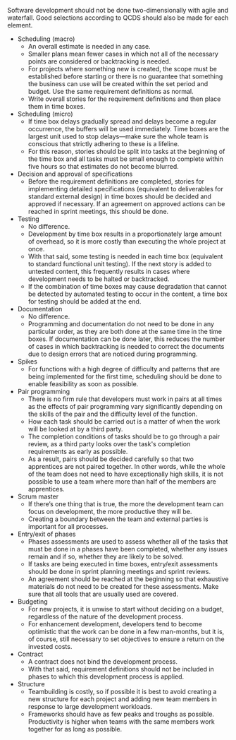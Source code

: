 Software development should not be done two-dimensionally with agile and waterfall. Good selections according to QCDS should also be made for each element.

- Scheduling (macro)
    - An overall estimate is needed in any case.
    - Smaller plans mean fewer cases in which not all of the necessary points are considered or backtracking is needed.
    - For projects where something new is created, the scope must be established before starting or there is no guarantee that something the business can use will be created within the set period and budget. Use the same requirement definitions as normal.
    - Write overall stories for the requirement definitions and then place them in time boxes.
- Scheduling (micro)
    - If time box delays gradually spread and delays become a regular occurrence, the buffers will be used immediately. Time boxes are the largest unit used to stop delays—make sure the whole team is conscious that strictly adhering to these is a lifeline.
    - For this reason, stories should be split into tasks at the beginning of the time box and all tasks must be small enough to complete within five hours so that estimates do not become blurred.
- Decision and approval of specifications
    - Before the requirement definitions are completed, stories for implementing detailed specifications (equivalent to deliverables for standard external design) in time boxes should be decided  and approved if necessary. If an agreement on approved actions can be reached in sprint meetings, this should be done.
- Testing
    - No difference.
    - Development by time box results in a proportionately large amount of overhead, so it is more costly than executing the whole project at once.
    - With that said, some testing is needed in each time box (equivalent to standard functional unit testing). If the next story is added to untested content, this frequently results in cases where development needs to be halted or backtracked.
    - If the combination of time boxes may cause degradation that cannot be detected by automated testing to occur in the content, a time box for testing should be added at the end.
- Documentation
    - No difference.
    - Programming and documentation do not need to be done in any particular order, as they are both done at the same time in the time boxes. If documentation can be done later, this reduces the number of cases in which backtracking is needed to correct the documents due to design errors that are noticed during programming.
- Spikes
    - For functions with a high degree of difficulty and patterns that are being implemented for the first time, scheduling should be done to enable feasibility as soon as possible.
- Pair programming
    - There is no firm rule that developers must work in pairs at all times as the effects of pair programming vary significantly depending on the skills of the pair and the difficulty level of the function.
    - How each task should be carried out is a matter of when the work will be looked at by a third party.
    - The completion conditions of tasks should be to go through a pair review, as a third party looks over the task's completion requirements as early as possible.
    - As a result, pairs should be decided carefully so that two apprentices are not paired together. In other words, while the whole of the team does not need to have exceptionally high skills, it is not possible to use a team where more than half of the members are apprentices.
- Scrum master
    - If there’s one thing that is true, the more the development team can focus on development, the more productive they will be.
    - Creating a boundary between the team and external parties is important for all processes.
- Entry/exit of phases
    - Phases assessments are used to assess whether all of the tasks that must be done in a phases have been completed, whether any issues remain and if so, whether they are likely to be solved.
    - If tasks are being executed in time boxes, entry/exit assessments should be done in sprint planning meetings and sprint reviews.
    - An agreement should be reached at the beginning so that exhaustive materials do not need to be created for these assessments. Make sure that all tools that are usually used are covered.
- Budgeting
    - For new projects, it is unwise to start without deciding on a budget, regardless of the nature of the development process.
    - For enhancement development, developers tend to become optimistic that the work can be done in a few man-months, but it is, of course, still necessary to set objectives to ensure a return on the invested costs.
- Contract
    - A contract does not bind the development process.
    - With that said, requirement definitions should not be included in phases to which this development process is applied.
- Structure
    - Teambuilding is costly, so if possible it is best to avoid creating a new structure for each project and adding new team members in response to large development workloads.
    - Frameworks should have as few peaks and troughs as possible. Productivity is higher when teams with the same members work together for as long as possible.
